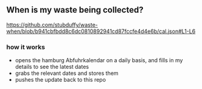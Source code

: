 ## When is my waste being collected?
  https://github.com/stubduffy/waste-when/blob/b941cbfbdd8c6dc0810892941cd87fccfe4d4e6b/cal.json#L1-L6
  
  ### how it works
  - opens the hamburg Abfuhrkalendar on a daily basis, and fills in my details to see the latest dates
  - grabs the relevant dates and stores them
  - pushes the update back to this repo
  
